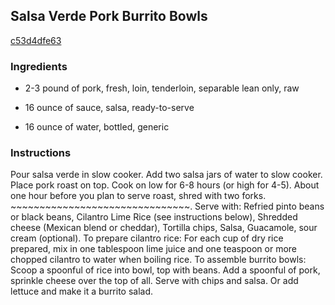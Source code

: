 ## Salsa Verde Pork Burrito Bowls

[c53d4dfe63](http://www.food.com/recipe/salsa-verde-pork-burrito-bowls-494602)

### Ingredients

 - 2-3 pound of pork, fresh, loin, tenderloin, separable lean only, raw

 - 16 ounce of sauce, salsa, ready-to-serve

 - 16 ounce of water, bottled, generic

### Instructions

Pour salsa verde in slow cooker. Add two salsa jars of water to slow cooker. Place pork roast on top. Cook on low for 6-8 hours (or high for 4-5). About one hour before you plan to serve roast, shred with two forks. ~~~~~~~~~~~~~~~~~~~~~~~~~~~~~~~. Serve with: Refried pinto beans or black beans, Cilantro Lime Rice (see instructions below), Shredded cheese (Mexican blend or cheddar), Tortilla chips, Salsa, Guacamole, sour cream (optional). To prepare cilantro rice: For each cup of dry rice prepared, mix in one tablespoon lime juice and one teaspoon or more chopped cilantro to water when boiling rice. To assemble burrito bowls: Scoop a spoonful of rice into bowl, top with beans. Add a spoonful of pork, sprinkle cheese over the top of all. Serve with chips and salsa. Or add lettuce and make it a burrito salad.